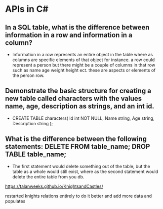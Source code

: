 # APIs in C#

## In a SQL table, what is the difference between information in a row and information in a column?

* Information in a row represents an entire object in the table where as columns are specific elements of that object for instance. a row could represent a person but there might be a couple of columns in that row such as name age weight height ect. these are aspects or elements of the person row.

## Demonstrate the basic structure for creating a new table called characters with the values name, age, description as strings, and an int id.

* CREATE TABLE characters(
  Id int NOT NULL,
  Name string,
  Age string,
  Description string
);

## What is the difference between the following statements: DELETE FROM table_name; DROP TABLE table_name;

* The first statement would delete something out of the table, but the table as a whole would still exist, where as the second statement would delete the entire table from you db. 

https://talanweeks.github.io/KnightsandCastles/

restarted knights relations entirely to do it better and add more data and populates

